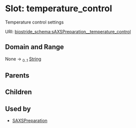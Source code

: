 
# Slot: temperature_control

Temperature control settings

URI: [biostride_schema:sAXSPreparation__temperature_control](https://w3id.org/biostride/schema/sAXSPreparation__temperature_control)


## Domain and Range

None &#8594;  <sub>0..1</sub> [String](types/String.md)

## Parents


## Children


## Used by

 * [SAXSPreparation](SAXSPreparation.md)
